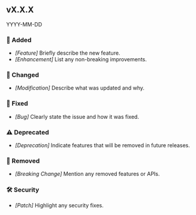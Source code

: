 ## vX.X.X

YYYY-MM-DD

### 🚀 Added

- _[Feature]_ Briefly describe the new feature.
- _[Enhancement]_ List any non-breaking improvements.

### 🔄 Changed

- _[Modification]_ Describe what was updated and why.

### 🐛 Fixed

- _[Bug]_ Clearly state the issue and how it was fixed.

### ⚠️ Deprecated

- _[Deprecation]_ Indicate features that will be removed in future releases.

### 🚨 Removed

- _[Breaking Change]_ Mention any removed features or APIs.

### 🛠 Security

- _[Patch]_ Highlight any security fixes.
